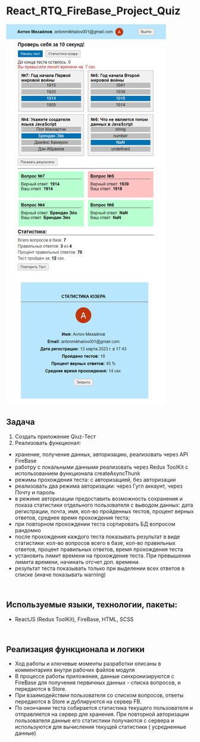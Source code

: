 # React_RTQ_FireBase_Project_Quiz


 
![alt text](https://github.com/AntonioMikhailov/AntonioMikhailov/blob/main/assets/quiz-firebase.jpg)
## Задача
1.	Создать приложение Qiuz-Тест
2.	Реализовать функционал:
  - хранение, получение данных, авторизацию, реализовать через API FireBase 
  - работру с локальными данными реализовать через Redux ToolKit c использованием функционала createAsyncThunk
  - режимы прохождения теста: с авторизацией, без авторизации
  - реализовать два режима авторизации: через Гугл аккаунт, через Почту и пароль 
  - в режиме авторизации предоставить возможность сохранения и  показа статистики отдельного пользователя с выводом данных: дата регистрации, почта, имя, кол-во пройденных тестов, процент верных ответов, среднее время прохождения теста;
  - при повторном прохождении теста сортировать БД вопросом рандомно
  - после прохождения каждого теста показывать результат в виде статистики: кол-во вопросов всего в базе, кол-во правильных ответов, процент правильных ответов, время прохождения теста
   - установить лимит времени на прохождение теста. При превышении лимита времени, начинать отсчет доп. времени.
   - результат теста показывать только при выделении всех ответов в списке (иначе показывать warning)
 
&nbsp;
## Используемые языки, технологии, пакеты:
-	ReactJS (Redux ToolKit), FireBase, HTML, SCSS

&nbsp;
## Реализация функционала и логики
-	Ход работы и ключевые моменты разработки описаны в комментариях внутри рабочих файлов модуля 
-  В процессе работы приложения, данные синхронизируются с FireBase для получения первичных данных - списка вопросов, и передаются в Store.
- При взаимодействии пользователя со списком вопросов, ответы передаются в Store и дублируются на сервер FB.
- По окончании теста собирается статистика текущего пользователя и отправляется на сервер для хранения. При повторной авторизации пользователя данные его статистики получаются с сервера и используются для вычисления текущей статистики ( усредненные данные)       
    

